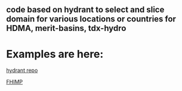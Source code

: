 ## code based on hydrant to select and slice domain for various locations or countries for HDMA, merit-basins, tdx-hydro

# Examples are here:

[hydrant repo](https://github.com/kasra-keshavarz/hydrant/blob/main/examples/ntopo_hdma.ipynb)

[FHIMP](https://github.com/ShervanGharari/FHIMP/blob/main/hydro-models/01_domain_selection/domain_selection.ipynb)
